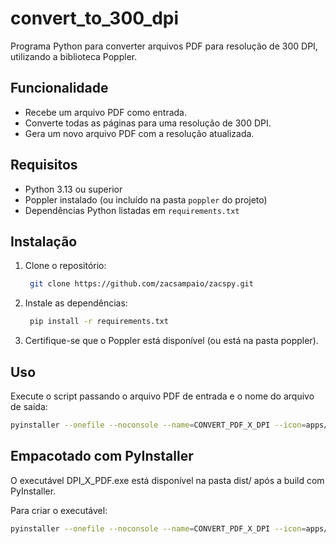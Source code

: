 # convert_to_300_dpi

Programa Python para converter arquivos PDF para resolução de 300 DPI, utilizando a biblioteca Poppler.

## Funcionalidade

- Recebe um arquivo PDF como entrada.
- Converte todas as páginas para uma resolução de 300 DPI.
- Gera um novo arquivo PDF com a resolução atualizada.

## Requisitos

- Python 3.13 ou superior
- Poppler instalado (ou incluído na pasta `poppler` do projeto)
- Dependências Python listadas em `requirements.txt`

## Instalação

1. Clone o repositório:
    ```bash
     git clone https://github.com/zacsampaio/zacspy.git
     ```

2. Instale as dependências:
    ```bash
     pip install -r requirements.txt
    ```

3. Certifique-se que o Poppler está disponível (ou está na pasta poppler).

## Uso
Execute o script passando o arquivo PDF de entrada e o nome do arquivo de saída:
```bash
pyinstaller --onefile --noconsole --name=CONVERT_PDF_X_DPI --icon=apps/convert_to_dpi/icon.ico apps/convert_to_dpi/main.py
```

## Empacotado com PyInstaller

O executável DPI_X_PDF.exe está disponível na pasta dist/ após a build com PyInstaller.

Para criar o executável:
```bash
pyinstaller --onefile --noconsole --name=CONVERT_PDF_X_DPI --icon=apps/convert_to_dpi/icon.ico --add-data "poppler;poppler" apps/convert_to_dpi/main.py
```


